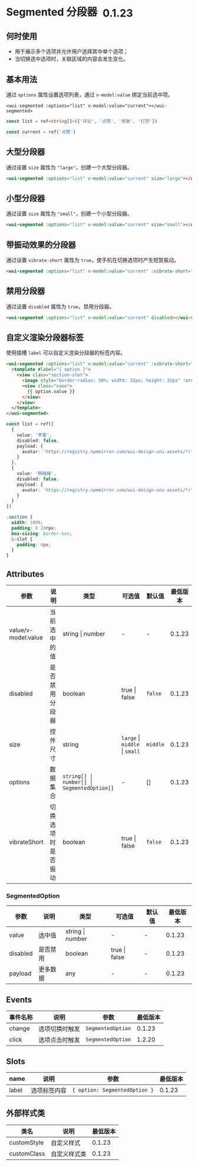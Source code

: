 <frame/>

# Segmented 分段器 <el-tag text style="vertical-align: middle;margin-left:8px;" effect="plain">0.1.23</el-tag>

## 何时使用
* 用于展示多个选项并允许用户选择其中单个选项；
* 当切换选中选项时，关联区域的内容会发生变化。


## 基本用法

通过 `options` 属性设置选项列表，通过 `v-model:value` 绑定当前选中项。

```vue
<wui-segmented :options="list" v-model:value="current"></wui-segmented>
```
```ts
const list = ref<string[]>(['评论', '点赞', '贡献', '打赏'])

const current = ref('点赞')
```

## 大型分段器

通过设置 `size` 属性为 `"large"`，创建一个大型分段器。

```html
<wui-segmented :options="list" v-model:value="current" size="large"></wui-segmented>
```


## 小型分段器

通过设置 `size` 属性为 `"small"`，创建一个小型分段器。

```html
<wui-segmented :options="list" v-model:value="current" size="small"></wui-segmented>
```

## 带振动效果的分段器

通过设置 `vibrate-short` 属性为 `true`，使手机在切换选项时产生短暂振动。

```html
<wui-segmented :options="list" v-model:value="current" :vibrate-short="true"></wui-segmented>
```

## 禁用分段器

通过设置 `disabled` 属性为 `true`，禁用分段器。

```html
<wui-segmented :options="list" v-model:value="current" disabled></wui-segmented>
```

## 自定义渲染分段器标签

使用插槽 `label` 可以自定义渲染分段器的标签内容。

```html
<wui-segmented :options="list" v-model:value="current" :vibrate-short="true">
  <template #label="{ option }">
    <view class="section-slot">
      <image style="border-radius: 50%; width: 32px; height: 32px" :src="option.payload.avatar" />
      <view class="name">
        {{ option.value }}
      </view>
    </view>
  </template>
</wui-segmented>
```
```ts
const list = ref([
  {
    value: '李雷',
    disabled: false,
    payload: {
      avatar: 'https://registry.npmmirror.com/wui-design-uni-assets/*/files/redpanda.jpg'
    }
  },
  {
    value: '韩梅梅',
    disabled: false,
    payload: {
      avatar: 'https://registry.npmmirror.com/wui-design-uni-assets/*/files/capybara.jpg'
    }
  }
])
```
```scss
.section {
  width: 100%;
  padding: 0 24rpx;
  box-sizing: border-box;
  &-slot {
    padding: 4px;
  }
}

```



## Attributes

| 参数         | 说明                          | 类型            | 可选值 | 默认值 | 最低版本 |
| ------------ | ----------------------------- | --------------- | ------ | ------ | -------- |
| value/v-model:value | 当前选中的值                   | string \| number | -      | -      | 0.1.23   |
| disabled     | 是否禁用分段器                 | boolean         | true \| false | `false`  | 0.1.23   |
| size         | 控件尺寸                      | string          | `large` \| `middle` \| `small` | `middle` | 0.1.23   |
| options      | 数据集合                      | `string[] \| number[] \| SegmentedOption[]` | - | [] | 0.1.23   |
| vibrateShort | 切换选项时是否振动             | boolean         | true \| false | `false`  | 0.1.23   |

### SegmentedOption

| 参数       | 说明         | 类型                   | 可选值 | 默认值 | 最低版本 |
| ---------- | ------------ | ---------------------- | ------ | ------ | -------- |
| value      | 选中值       | string \| number       | -      | -      | 0.1.23   |
| disabled   | 是否禁用     | boolean                | true \| false | - | 0.1.23   |
| payload    | 更多数据     | any                    | -      | -      | 0.1.23   |


## Events

| 事件名称 | 说明                       | 参数        | 最低版本 |
| -------- | -------------------------- | ----------- | -------- |
| change   | 选项切换时触发             | `SegmentedOption` | 0.1.23   |
| click   | 选项点击时触发             | `SegmentedOption` | 1.2.20   |

## Slots

| name   | 说明                 | 参数                    | 最低版本 |
| ------ | -------------------- | ----------------------- | -------- |
| label  | 选项标签内容         | `{ option: SegmentedOption }` | 0.1.23   |


## 外部样式类

| 类名         | 说明       | 最低版本 |
| ------------ | ---------- | -------- |
| customStyle  | 自定义样式  | 0.1.23   |
| customClass  | 自定义样式类 | 0.1.23   |
